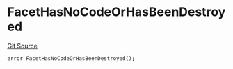 # FacetHasNoCodeOrHasBeenDestroyed
[Git Source](https://github.com/thrackle-io/tron/blob/cdd8e2f67a86060a2d8df603fb8469f17f75b3ca/src/client/token/handler/diamond/HandlerDiamond.sol)


```solidity
error FacetHasNoCodeOrHasBeenDestroyed();
```

